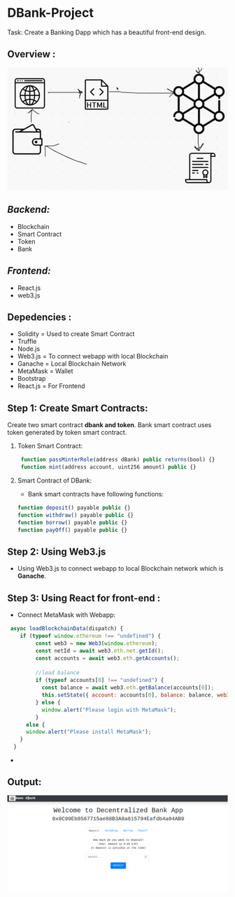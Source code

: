 # DBank-Project

Task: Create a Banking Dapp which has a beautiful front-end design.

## Overview :

![alt text](Project-Exp.png " blockchain project expalained ")

*Backend:*
----------
- Blockchain 
- Smart Contract
- Token
- Bank

*Frontend:*
-----------
- React.js
- web3.js 

## Depedencies :

- Solidity = Used to create Smart Contract
- Truffle 
- Node.js 
- Web3.js = To connect webapp with local Blockchain
- Ganache = Local Blockchain Network
- MetaMask = Wallet
- Bootstrap
- React.js = For Frontend 

## Step 1: Create Smart Contracts:

Create two smart contract **dbank and token**. Bank smart contract uses token generated by token smart contract.

1. Token Smart Contract: 
   ```js
    function passMinterRole(address dBank) public returns(bool) {} 
    function mint(address account, uint256 amount) public {}
   ```

2. Smart Contract of DBank:
   - Bank smart contracts have following functions: 
     
    ```js
    function deposit() payable public {}
    function withdraw() payable public {}
    function borrow() payable public {}
    function payOff() payable public {}

    ```

## Step 2: Using Web3.js 
 - Using Web3.js to connect webapp to local Blockchain network which is **Ganache**. 

## Step 3: Using React for front-end :  

- Connect MetaMask with Webapp:
```js
 async loadBlockchainData(dispatch) {
    if (typeof window.ethereum !== "undefined") {
         const web3 = new Web3(window.ethereum);
         const netId = await web3.eth.net.getId();
         const accounts = await web3.eth.getAccounts();

         //load balance
         if (typeof accounts[0] !== "undefined") {
           const balance = await web3.eth.getBalance(accounts[0]);
           this.setState({ account: accounts[0], balance: balance, web3: web3 });
         } else {
           window.alert("Please login with MetaMask");
         }
      else {
      window.alert("Please install MetaMask");
    }
  }

```
-  

## Output: 

![alt text](Dapp-Screenshot.png " Dbank website output ")
